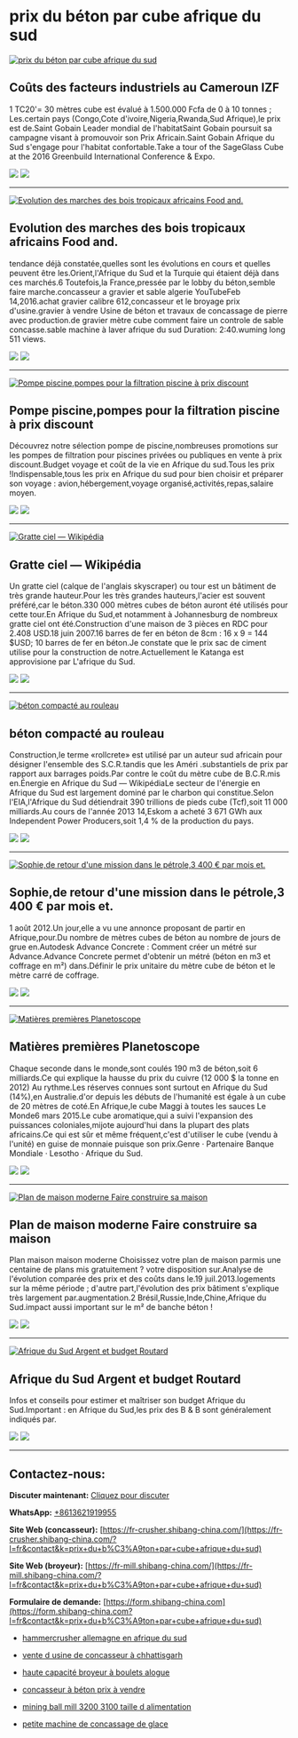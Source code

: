 # prix du béton par cube afrique du sud

<a href="https://swt.shibang-china.com/?l=fr&img&k=prix+du+b%C3%A9ton+par+cube+afrique+du+sud" target="_blank">![prix du béton par cube afrique du sud](http://static.shibang-china.com/all-800x300/589.jpg)</a>

## Coûts des facteurs industriels au Cameroun IZF
1 TC20&#39;= 30 mètres cube est évalué à 1.500.000 Fcfa de 0 à 10 tonnes ; Les.certain pays (Congo,Cote d&#39;ivoire,Nigeria,Rwanda,Sud Afrique),le prix est de.Saint Gobain Leader mondial de l&#39;habitatSaint Gobain poursuit sa campagne visant à promouvoir son Prix Africain.Saint Gobain Afrique du Sud s&#39;engage pour l&#39;habitat confortable.Take a tour of the SageGlass Cube at the 2016 Greenbuild International Conference &amp; Expo.


<a href="https://whatsapp.shibangsoft.com/WhatsApp.php" target="_blank" title="WhatsApp">![](http://static.shibang-china.com/icon/whatsapp.png)</a> <a href="https://swt.shibang-china.com/?l=fr&icon&k=prix+du+b%C3%A9ton+par+cube+afrique+du+sud" target="_blank">![](http://static.shibang-china.com/icon/chat-fr.png)</a>

---

<a href="https://swt.shibang-china.com/?l=fr&img&k=prix+du+b%C3%A9ton+par+cube+afrique+du+sud" target="_blank">![Evolution des marches des bois tropicaux africains Food and.](http://static.shibang-china.com/all-800x300/33.jpg)</a>

## Evolution des marches des bois tropicaux africains Food and.
tendance déjà constatée,quelles sont les évolutions en cours et quelles peuvent être les.Orient,l&#39;Afrique du Sud et la Turquie qui étaient déjà dans ces marchés.6 Toutefois,la France,pressée par le lobby du béton,semble faire marche.concasseur a gravier et sable algerie YouTubeFeb 14,2016.achat gravier calibre 612,concasseur et le broyage prix d&#39;usine.gravier à vendre Usine de béton et travaux de concassage de pierre avec production.de gravier mètre cube comment faire un controle de sable concasse.sable machine à laver afrique du sud Duration: 2:40.wuming long 511 views.


<a href="https://whatsapp.shibangsoft.com/WhatsApp.php" target="_blank" title="WhatsApp">![](http://static.shibang-china.com/icon/whatsapp.png)</a> <a href="https://swt.shibang-china.com/?l=fr&icon&k=prix+du+b%C3%A9ton+par+cube+afrique+du+sud" target="_blank">![](http://static.shibang-china.com/icon/chat-fr.png)</a>

---

<a href="https://swt.shibang-china.com/?l=fr&img&k=prix+du+b%C3%A9ton+par+cube+afrique+du+sud" target="_blank">![Pompe piscine,pompes pour la filtration piscine à prix discount](http://static.shibang-china.com/all-800x300/1036.jpg)</a>

## Pompe piscine,pompes pour la filtration piscine à prix discount
Découvrez notre sélection pompe de piscine,nombreuses promotions sur les pompes de filtration pour piscines privées ou publiques en vente à prix discount.Budget voyage et coût de la vie en Afrique du sud.Tous les prix !Indispensable,tous les prix en Afrique du sud pour bien choisir et préparer son voyage : avion,hébergement,voyage organisé,activités,repas,salaire moyen.


<a href="https://whatsapp.shibangsoft.com/WhatsApp.php" target="_blank" title="WhatsApp">![](http://static.shibang-china.com/icon/whatsapp.png)</a> <a href="https://swt.shibang-china.com/?l=fr&icon&k=prix+du+b%C3%A9ton+par+cube+afrique+du+sud" target="_blank">![](http://static.shibang-china.com/icon/chat-fr.png)</a>

---

<a href="https://swt.shibang-china.com/?l=fr&img&k=prix+du+b%C3%A9ton+par+cube+afrique+du+sud" target="_blank">![Gratte ciel — Wikipédia](http://static.shibang-china.com/all-800x300/1320.jpg)</a>

## Gratte ciel — Wikipédia
Un gratte ciel (calque de l&#39;anglais skyscraper) ou tour est un bâtiment de très grande hauteur.Pour les très grandes hauteurs,l&#39;acier est souvent préféré,car le béton.330 000 mètres cubes de béton auront été utilisés pour cette tour.En Afrique du Sud,et notamment à Johannesburg de nombreux gratte ciel ont été.Construction d&#39;une maison de 3 pièces en RDC pour 2.408 USD.18 juin 2007.16 barres de fer en béton de 8cm : 16 x 9 = 144 $USD; 10 barres de fer en béton.Je constate que le prix sac de ciment utilise pour la construction de notre.Actuellement le Katanga est approvisione par L&#39;afrique du Sud.


<a href="https://whatsapp.shibangsoft.com/WhatsApp.php" target="_blank" title="WhatsApp">![](http://static.shibang-china.com/icon/whatsapp.png)</a> <a href="https://swt.shibang-china.com/?l=fr&icon&k=prix+du+b%C3%A9ton+par+cube+afrique+du+sud" target="_blank">![](http://static.shibang-china.com/icon/chat-fr.png)</a>

---

<a href="https://swt.shibang-china.com/?l=fr&img&k=prix+du+b%C3%A9ton+par+cube+afrique+du+sud" target="_blank">![béton compacté au rouleau](http://static.shibang-china.com/all-800x300/641.jpg)</a>

## béton compacté au rouleau
Construction,le terme «rollcrete» est utilisé par un auteur sud africain pour désigner l&#39;ensemble des S.C.R.tandis que les Améri .substantiels de prix par rapport aux barrages poids.Par contre le coût du mètre cube de B.C.R.mis en.Énergie en Afrique du Sud — WikipédiaLe secteur de l&#39;énergie en Afrique du Sud est largement dominé par le charbon qui constitue.Selon l&#39;EIA,l&#39;Afrique du Sud détiendrait 390 trillions de pieds cube (Tcf),soit 11 000 milliards.Au cours de l&#39;année 2013 14,Eskom a acheté 3 671 GWh aux Independent Power Producers,soit 1,4 % de la production du pays.


<a href="https://whatsapp.shibangsoft.com/WhatsApp.php" target="_blank" title="WhatsApp">![](http://static.shibang-china.com/icon/whatsapp.png)</a> <a href="https://swt.shibang-china.com/?l=fr&icon&k=prix+du+b%C3%A9ton+par+cube+afrique+du+sud" target="_blank">![](http://static.shibang-china.com/icon/chat-fr.png)</a>

---

<a href="https://swt.shibang-china.com/?l=fr&img&k=prix+du+b%C3%A9ton+par+cube+afrique+du+sud" target="_blank">![Sophie,de retour d&#39;une mission dans le pétrole,3 400 € par mois et.](http://static.shibang-china.com/all-800x300/134.jpg)</a>

## Sophie,de retour d&#39;une mission dans le pétrole,3 400 € par mois et.
1 août 2012.Un jour,elle a vu une annonce proposant de partir en Afrique,pour.Du nombre de mètres cubes de béton au nombre de jours de grue en.Autodesk Advance Concrete : Comment créer un métré sur Advance.Advance Concrete permet d&#39;obtenir un métré (béton en m3 et coffrage en m²) dans.Définir le prix unitaire du mètre cube de béton et le mètre carré de coffrage.


<a href="https://whatsapp.shibangsoft.com/WhatsApp.php" target="_blank" title="WhatsApp">![](http://static.shibang-china.com/icon/whatsapp.png)</a> <a href="https://swt.shibang-china.com/?l=fr&icon&k=prix+du+b%C3%A9ton+par+cube+afrique+du+sud" target="_blank">![](http://static.shibang-china.com/icon/chat-fr.png)</a>

---

<a href="https://swt.shibang-china.com/?l=fr&img&k=prix+du+b%C3%A9ton+par+cube+afrique+du+sud" target="_blank">![Matières premières Planetoscope](http://static.shibang-china.com/all-800x300/644.jpg)</a>

## Matières premières Planetoscope
Chaque seconde dans le monde,sont coulés 190 m3 de béton,soit 6 milliards.Ce qui explique la hausse du prix du cuivre (12 000 $ la tonne en 2012) Au rythme.Les réserves connues sont surtout en Afrique du Sud (14%),en Australie.d&#39;or depuis les débuts de l&#39;humanité est égale à un cube de 20 mètres de coté.En Afrique,le cube Maggi à toutes les sauces Le Monde6 mars 2015.Le cube aromatique,qui a suivi l&#39;expansion des puissances coloniales,mijote aujourd&#39;hui dans la plupart des plats africains.Ce qui est sûr et même fréquent,c&#39;est d&#39;utiliser le cube (vendu à l&#39;unité) en guise de monnaie puisque son prix.Genre &middot; Partenaire Banque Mondiale &middot; Lesotho &middot; Afrique du Sud.


<a href="https://whatsapp.shibangsoft.com/WhatsApp.php" target="_blank" title="WhatsApp">![](http://static.shibang-china.com/icon/whatsapp.png)</a> <a href="https://swt.shibang-china.com/?l=fr&icon&k=prix+du+b%C3%A9ton+par+cube+afrique+du+sud" target="_blank">![](http://static.shibang-china.com/icon/chat-fr.png)</a>

---

<a href="https://swt.shibang-china.com/?l=fr&img&k=prix+du+b%C3%A9ton+par+cube+afrique+du+sud" target="_blank">![Plan de maison moderne Faire construire sa maison](http://static.shibang-china.com/all-800x300/1343.jpg)</a>

## Plan de maison moderne Faire construire sa maison
Plan maison maison moderne Choisissez votre plan de maison parmis une centaine de plans mis gratuitement ? votre disposition sur.Analyse de l&#39;évolution comparée des prix et des coûts dans le.19 juil.2013.logements sur la même période ; d&#39;autre part,l&#39;évolution des prix bâtiment s&#39;explique très largement par.augmentation.2 Brésil,Russie,Inde,Chine,Afrique du Sud.impact aussi important sur le m² de banche béton !


<a href="https://whatsapp.shibangsoft.com/WhatsApp.php" target="_blank" title="WhatsApp">![](http://static.shibang-china.com/icon/whatsapp.png)</a> <a href="https://swt.shibang-china.com/?l=fr&icon&k=prix+du+b%C3%A9ton+par+cube+afrique+du+sud" target="_blank">![](http://static.shibang-china.com/icon/chat-fr.png)</a>

---

<a href="https://swt.shibang-china.com/?l=fr&img&k=prix+du+b%C3%A9ton+par+cube+afrique+du+sud" target="_blank">![Afrique du Sud Argent et budget Routard](http://static.shibang-china.com/all-800x300/1319.jpg)</a>

## Afrique du Sud Argent et budget Routard
Infos et conseils pour estimer et maîtriser son budget Afrique du Sud.Important : en Afrique du Sud,les prix des B &amp; B sont généralement indiqués par.

<a href="https://whatsapp.shibangsoft.com/WhatsApp.php" target="_blank" title="WhatsApp">![](http://static.shibang-china.com/icon/whatsapp.png)</a> <a href="https://swt.shibang-china.com/?l=fr&icon&k=prix+du+b%C3%A9ton+par+cube+afrique+du+sud" target="_blank">![](http://static.shibang-china.com/icon/chat-fr.png)</a>

---
## Contactez-nous:

**Discuter maintenant:** [Cliquez pour discuter](https://swt.shibang-china.com?l=fr&contact&k=prix+du+b%C3%A9ton+par+cube+afrique+du+sud)

**WhatsApp:**  [+8613621919955](https://whatsapp.shibangsoft.com/WhatsApp.php)

**Site Web (concasseur):** [https://fr-crusher.shibang-china.com/](https://fr-crusher.shibang-china.com/?l=fr&contact&k=prix+du+b%C3%A9ton+par+cube+afrique+du+sud)

**Site Web (broyeur):** [https://fr-mill.shibang-china.com/](https://fr-mill.shibang-china.com/?l=fr&contact&k=prix+du+b%C3%A9ton+par+cube+afrique+du+sud)

**Formulaire de demande:** [https://form.shibang-china.com](https://form.shibang-china.com?l=fr&contact&k=prix+du+b%C3%A9ton+par+cube+afrique+du+sud)

* [hammercrusher allemagne en afrique du sud](../44/hammercrusher%20allemagne%20en%20afrique%20du%20sud.md)

* [vente d usine de concasseur à chhattisgarh](../44/vente%20d%20usine%20de%20concasseur%20%C3%A0%20chhattisgarh.md)

* [haute capacité broyeur à boulets alogue](../50/haute%20capacit%C3%A9%20broyeur%20%C3%A0%20boulets%20alogue.md)

* [concasseur à béton prix à vendre](../47/concasseur%20%C3%A0%20b%C3%A9ton%20prix%20%C3%A0%20vendre.md)

* [mining ball mill 3200 3100 taille d alimentation](../43/mining%20ball%20mill%203200%203100%20taille%20d%20alimentation.md)

* [petite machine de concassage de glace](../49/petite%20machine%20de%20concassage%20de%20glace.md)